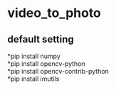  video_to_photo
 ==============
 default setting
 --------------
*pip install numpy  <br/>
*pip install opencv-python <br/>
*pip install opencv-contrib-python <br/>
*pip install imutils <br/>

